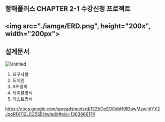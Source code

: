 ## 항해플러스 CHAPTER 2-1 수강신청 프로젝트
<img src="./iamge/ERD.png", height="200x", width="200px">
---
## 설계문서
![Untitled](https://prod-files-secure.s3.us-west-2.amazonaws.com/83c75a39-3aba-4ba4-a792-7aefe4b07895/348e5da8-5475-4958-9de4-4eb9a605fe14/Untitled.png)
1. 요구사항
2. 도메인
3. API정의
4. 테이블명세
5. 테스트명세 

https://docs.google.com/spreadsheets/d/1EZbOoEO0dbH0IDpwMzwIittYX2JpoRfX7i2LC25SEHw/edit#gid=1363666174
